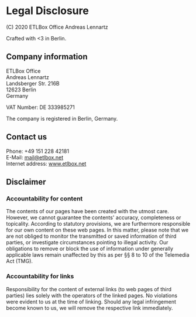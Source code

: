 ﻿# Legal Disclosure

(C) 2020 ETLBox Office Andreas Lennartz

Crafted with <3 in Berlin.

## Company information

ETLBox Office <br />
Andreas Lennartz  <br />
Landsberger Str. 216B  <br />
12623 Berlin  <br />
Germany  <br />

VAT Number: DE 333985271

The company is registered in Berlin, Germany. 

## Contact us

Phone: +49 151 228 42181  <br />
E-Mail: mail@etlbox.net  <br />
Internet address: www.etlbox.net  <br />

## Disclaimer

### Accountability for content

The contents of our pages have been created with the utmost care. 
However, we cannot guarantee the contents' accuracy, completeness or topicality. 
According to statutory provisions, we are furthermore responsible for our own content on these web pages. 
In this matter, please note that we are not obliged to monitor the transmitted or saved information of third parties, 
or investigate circumstances pointing to illegal activity. 
Our obligations to remove or block the use of information under generally applicable laws remain unaffected by this as per §§ 8 to 10 of the Telemedia Act (TMG). 

### Accountability for links

Responsibility for the content of external links (to web pages of third parties) lies solely with the operators of the linked pages. 
No violations were evident to us at the time of linking. 
Should any legal infringement become known to us, we will remove the respective link immediately.
